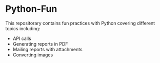 # Python-Fun
This repositorary contains fun practices with Python covering different topics including:
* API calls
* Generating reports in PDF
* Mailing reports with attachments
* Converting images

